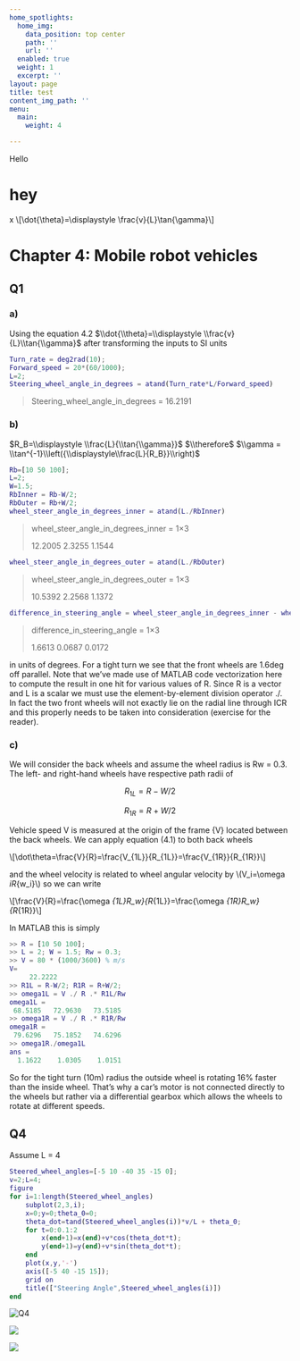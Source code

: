 ```yaml
---
home_spotlights:
  home_img:
    data_position: top center
    path: ''
    url: ''
  enabled: true
  weight: 1
  excerpt: ''
layout: page
title: test
content_img_path: ''
menu:
  main:
    weight: 4

---
```

Hello

# hey

x \\\[\\dot{\\theta}=\\displaystyle \\frac{v}{L}\\tan{\\gamma}\\\]

# Chapter 4: Mobile robot vehicles

## Q1

### a)

Using the equation 4.2  $\\dot{\\theta}=\\displaystyle \\frac{v}{L}\\tan{\\gamma}$ after transforming the inputs to SI units

```matlab
Turn_rate = deg2rad(10);
Forward_speed = 20*(60/1000);
L=2;
Steering_wheel_angle_in_degrees = atand(Turn_rate*L/Forward_speed)
```

> Steering_wheel_angle_in_degrees = 16.2191

### b)

$R_B=\\displaystyle \\frac{L}{\\tan{\\gamma}}$  $\\therefore$ $\\gamma = \\tan^{-1}\\left({\\displaystyle\\frac{L}{R_B}}\\right)$

```matlab
Rb=[10 50 100];
L=2;
W=1.5;
RbInner = Rb-W/2;
RbOuter = Rb+W/2;
wheel_steer_angle_in_degrees_inner = atand(L./RbInner)
```

> wheel_steer_angle_in_degrees_inner = 1×3
>
> 12\.2005    2.3255    1.1544

```matlab
wheel_steer_angle_in_degrees_outer = atand(L./RbOuter)
```

> wheel_steer_angle_in_degrees_outer = 1×3
>
> 10\.5392    2.2568    1.1372

```matlab
difference_in_steering_angle = wheel_steer_angle_in_degrees_inner - wheel_steer_angle_in_degrees_outer
```

> difference_in_steering_angle = 1×3
>
> 1\.6613    0.0687    0.0172

in units of degrees. For a tight turn we see that the front wheels are 1.6deg off parallel. Note that we’ve made use of MATLAB code vectorization here to compute the result in one hit for various values of R. Since R is a vector and L is a scalar we must use the element-by-element division operator ./. In fact the two front wheels will not exactly lie on the radial line through ICR and this properly needs to be taken into consideration (exercise for the reader).

### c)

We will consider the back wheels and assume the wheel radius is Rw = 0.3. The left- and right-hand wheels have respective path radii of

$$R_{1L}=R-W/2$$

$$R_{1R}=R+W/2$$

Vehicle speed V is measured at the origin of the frame {V} located between the back wheels. We can apply equation (4.1) to both back wheels

\\[\dot\\theta=\frac{V}{R}=\frac{V_{1L}}{R_{1L}}=\frac{V_{1R}}{R_{1R}}\\]

and the wheel velocity is related to wheel angular velocity by \\(V_i=\omega _iR_{w_i}\\) so we can write

\\[\frac{V}{R}=\frac{\omega _{1L}R_w}{R_{1L}}=\frac{\omega _{1R}R_w}{R_{1R}}\\]

In MATLAB this is simply

```matlab
>> R = [10 50 100];
>> L = 2; W = 1.5; Rw = 0.3;
>> V = 80 * (1000/3600) % m/s 
V=
     22.2222
>> R1L = R-W/2; R1R = R+W/2;
>> omega1L = V ./ R .* R1L/Rw
omega1L =
 68.5185   72.9630   73.5185
>> omega1R = V ./ R .* R1R/Rw
omega1R =
 79.6296   75.1852   74.6296
>> omega1R./omega1L
ans =
  1.1622    1.0305    1.0151
```

So for the tight turn (10m) radius the outside wheel is rotating 16% faster than the inside wheel. That’s why a car’s motor is not connected directly to the wheels but rather via a differential gearbox which allows the wheels to rotate at different speeds.

## Q4

Assume L = 4

```matlab
Steered_wheel_angles=[-5 10 -40 35 -15 0];
v=2;L=4;
figure
for i=1:length(Steered_wheel_angles)
    subplot(2,3,i);
    x=0;y=0;theta_0=0;
    theta_dot=tand(Steered_wheel_angles(i))*v/L + theta_0;
    for t=0:0.1:2
        x(end+1)=x(end)+v*cos(theta_dot*t);
        y(end+1)=y(end)+v*sin(theta_dot*t);
    end
    plot(x,y,'-')
    axis([-5 40 -15 15]);
    grid on
    title(["Steering Angle",Steered_wheel_angles(i)])
end
```

![Q4](md_media/C4Q4.png "Question 4")

![](/md_media/C4Q4.png)

![](/md_media/C4Q12.png)